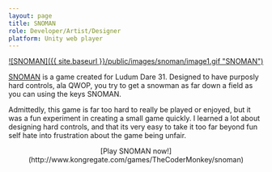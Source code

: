 ```yaml
---
layout: page
title: SNOMAN
role: Developer/Artist/Designer
platform: Unity web player
---
```


<center>
<a href="http://www.kongregate.com/games/TheCoderMonkey/snoman">![SNOMAN]({{ site.baseurl }}/public/images/snoman/image1.gif "SNOMAN")</a>
</center>
 
[SNOMAN](http://www.kongregate.com/games/TheCoderMonkey/snoman) is a game created for Ludum Dare 31. Designed to have purposly hard controls, ala QWOP, you try to get a snowman as far down a field as you can using the keys SNOMAN. 

Admittedly, this game is far too hard to really be played or enjoyed, but it was a fun experiment in creating a small game quickly. I learned a lot about designing hard controls, and that its very easy to take it too far beyond fun self hate into frustration about the game being unfair.

<center>
[Play SNOMAN now!](http://www.kongregate.com/games/TheCoderMonkey/snoman) 
</center>